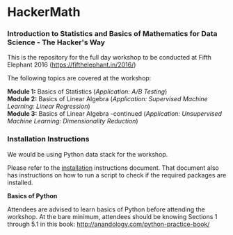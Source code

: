 # HackerMath
### Introduction to Statistics and Basics of Mathematics for Data Science - The Hacker's Way

This is the repository for the full day workshop to be conducted at Fifth Elephant 2016 (https://fifthelephant.in/2016/)

The following topics are covered at the workshop:

**Module 1:** Basics of Statistics (*Application: A/B Testing*)  
**Module 2:** Basics of Linear Algebra (*Application: Supervised Machine Learning: Linear Regression*)  
**Module 3:** Basics of Linear Algebra -continued (*Application: Unsupervised Machine Learning: Dimensionality Reduction*)  
 
### Installation Instructions

We would be using Python data stack for the workshop. 

Please refer to the [installation](installation.md) instructions document. That document also has instructions on how to run a script to check if the required packages are installed. 

**Basics of Python**

Attendees are advised to learn basics of Python before attending the workshop. At the bare minimum, attendees should be knowing Sections 1 through 5.1 in this book: http://anandology.com/python-practice-book/
